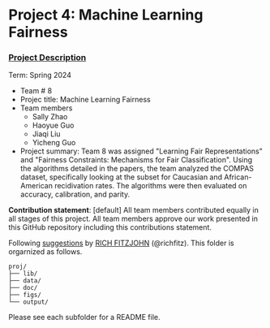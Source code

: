 # Project 4: Machine Learning Fairness

### [Project Description](doc/project4_desc.md)

Term: Spring 2024

+ Team # 8
+ Projec title: Machine Learning Fairness
+ Team members
	+ Sally Zhao
	+ Haoyue Guo
	+ Jiaqi Liu
	+ Yicheng Guo
+ Project summary: Team 8 was assigned "Learning Fair Representations" and "Fairness Constraints: Mechanisms for Fair Classification". Using the algorithms detailed in the papers, the team analyzed the COMPAS dataset, specifically looking at the subset for Caucasian and African-American recidivation rates. The algorithms were then evaluated on accuracy, calibration, and parity.
  
**Contribution statement**: [default] All team members contributed equally in all stages of this project. All team members approve our work presented in this GitHub repository including this contributions statement. 

Following [suggestions](http://nicercode.github.io/blog/2013-04-05-projects/) by [RICH FITZJOHN](http://nicercode.github.io/about/#Team) (@richfitz). This folder is orgarnized as follows.

```
proj/
├── lib/
├── data/
├── doc/
├── figs/
└── output/
```

Please see each subfolder for a README file.
